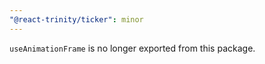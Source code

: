 ```yaml
---
"@react-trinity/ticker": minor
---
```


`useAnimationFrame` is no longer exported from this package.
